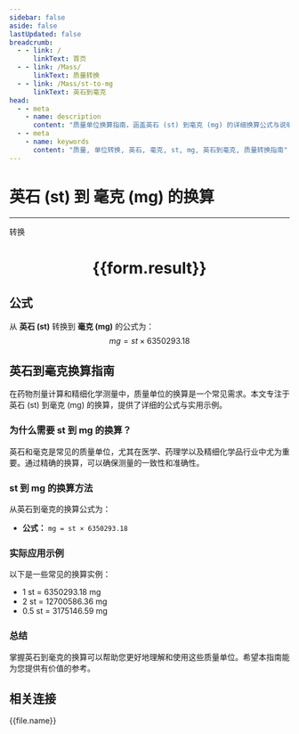 ```yaml
---
sidebar: false
aside: false
lastUpdated: false
breadcrumb:
  - - link: /
      linkText: 首页
  - - link: /Mass/
      linkText: 质量转换
  - - link: /Mass/st-to-mg
      linkText: 英石到毫克
head:
  - - meta
    - name: description
      content: "质量单位换算指南，涵盖英石 (st) 到毫克 (mg) 的详细换算公式与说明。"
  - - meta
    - name: keywords
      content: "质量, 单位转换, 英石, 毫克, st, mg, 英石到毫克, 质量转换指南"
---
```

# 英石 (st) 到 毫克 (mg) 的换算
---
<script setup>
import { onMounted, reactive, inject, ref } from 'vue'
import { NButton, NForm, NFormItem, NInput, NInputNumber, NSelect, NCard, useMessage,NGrid ,NGi } from 'naive-ui'
import { defineClientComponent } from 'vitepress'
import { Mass } from '../../files';

const convert = inject('convert')

const form = reactive({
  number: null,
  result: '',
})

const convertHandler = () => {
  if (form.number !== null && !isNaN(form.number)) {
    const convertedValue = parseFloat(form.number) * 6350293.18
    form.result = `${form.number}st = ${convertedValue.toFixed(2)}mg`
  } else {
    form.result = '请输入有效的数值。'
  }
}
</script>

<n-form size="large" :model="form">
  <n-form-item label="英石 (st)">
    <n-input-number v-model:value="form.number" placeholder="输入英石" style="width: 100%" />
  </n-form-item>
  <n-form-item>
    <n-button type="primary" @click="convertHandler" block>转换</n-button>
  </n-form-item>
</n-form>

<n-card  embedded :bordered="false" hoverable>
  <div  style="text-align:center">
    <h1>{{form.result}}</h1>
  </div>
</n-card>

## 公式

从 **英石 (st)** 转换到 **毫克 (mg)** 的公式为：
$$ mg = st \times 6350293.18 $$

## 英石到毫克换算指南

在药物剂量计算和精细化学测量中，质量单位的换算是一个常见需求。本文专注于英石 (st) 到毫克 (mg) 的换算，提供了详细的公式与实用示例。

### 为什么需要 st 到 mg 的换算？

英石和毫克是常见的质量单位，尤其在医学、药理学以及精细化学品行业中尤为重要。通过精确的换算，可以确保测量的一致性和准确性。

### st 到 mg 的换算方法

从英石到毫克的换算公式为：

- **公式：** `mg = st × 6350293.18`

### 实际应用示例

以下是一些常见的换算实例：

- 1 st = 6350293.18 mg
- 2 st = 12700586.36 mg
- 0.5 st = 3175146.59 mg

### 总结

掌握英石到毫克的换算可以帮助您更好地理解和使用这些质量单位。希望本指南能为您提供有价值的参考。

## 相关连接
<n-grid x-gap="12" :cols="4">
  <n-gi v-for="(file, index) in Mass" :key="index">
    <n-button
      text
      tag="a"
      :href="file.path"
      type="primary"
    >
      {{file.name}}
    </n-button>
  </n-gi>
</n-grid>